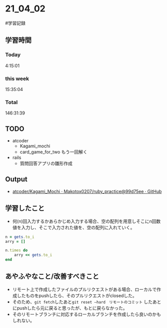 # 21_04_02
#学習記録
## 学習時間
### Today
4:15:01

### this week
15:35:04

### Total
146:31:39

## TODO
* atcoder
	+ Kagami_mochi
	+ card_game_for_two もう一回解く
* rails 
	+ 質問回答アプリの雛形作成
	
## Output
* [atcoder/Kagami_Mochi · Makotox0207/ruby_practice@99d75ee · GitHub](https://github.com/Makotox0207/ruby_practice/commit/99d75eeb25be36d7876573f7656e9a41af7c938b)
## 学習したこと
* 何(n)回入力するかあらかじめ入力する場合、空の配列を用意しそこにn回数値を入力し、そこで入力された値を、空の配列に入れていく。
```ruby
n = gets.to_i
arry = []

n.times do
	arry << gets.to_i
end
```

## あやふやなこと/改善すべきこと
* リモート上で作成したファイルのプルリクエストがある場合、ローカルで作成したものをpushしたら、そのプルリクエストがclosedした。
* そのため、`git fetch`したあと`git reset —hard　リモートのコミット` したあとにpushしたら元に戻ると思ったが、もとに戻らなかった。
* そのリモートブランチに対応するローカルブランチを作成したら良いのかもしれない。

